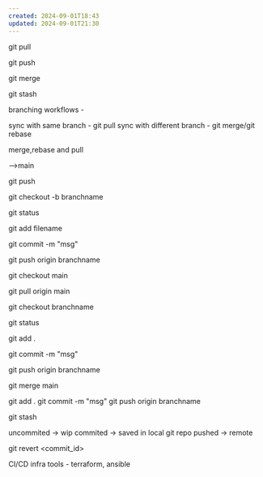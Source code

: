 ```yaml
---
created: 2024-09-01T18:43
updated: 2024-09-01T21:30
---
```


git pull

git push

git merge

git stash

branching workflows - 

sync with same branch - git pull
sync with different branch - git merge/git rebase

merge,rebase and pull

-->main

git push

git checkout -b branchname

git status

git add filename

git commit -m "msg"

git push origin branchname


git checkout main

git pull origin main

git checkout branchname

git status

git add .

git commit -m "msg"

git push origin branchname

git merge main


git add .
git commit -m "msg"
git push origin branchname

git stash

uncommited -> wip
commited -> saved in local git repo
pushed -> remote

git revert <commit_id>


CI/CD
infra tools - terraform, ansible





